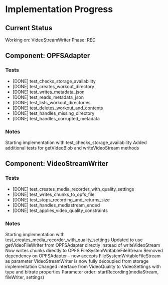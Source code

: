 # Implementation Progress

## Current Status
Working on: VideoStreamWriter
Phase: RED

## Component: OPFSAdapter

### Tests
- [DONE] test_checks_storage_availability
- [DONE] test_creates_workout_directory
- [DONE] test_writes_metadata_json
- [DONE] test_reads_metadata_json
- [DONE] test_lists_workout_directories
- [DONE] test_deletes_workout_and_contents
- [DONE] test_handles_missing_directory
- [DONE] test_handles_corrupted_metadata

### Notes
Starting implementation with test_checks_storage_availability
Added additional tests for getVideoBlob and writeVideoStream methods

## Component: VideoStreamWriter

### Tests
- [DONE] test_creates_media_recorder_with_quality_settings
- [DONE] test_writes_chunks_to_opfs_file
- [DONE] test_stops_recording_and_returns_size
- [DONE] test_handles_mediastream_ended
- [DONE] test_applies_video_quality_constraints

### Notes
Starting implementation with test_creates_media_recorder_with_quality_settings
Updated to use getVideoFileWriter from OPFSAdapter directly instead of writeVideoStream
Now writes chunks directly to OPFS FileSystemWritableFileStream
Removed dependency on OPFSAdapter - now accepts FileSystemWritableFileStream as parameter
VideoStreamWriter is now fully decoupled from storage implementation
Changed interface from VideoQuality to VideoSettings with type and bitrate properties
Parameter order: startRecording(mediaStream, fileWriter, settings)